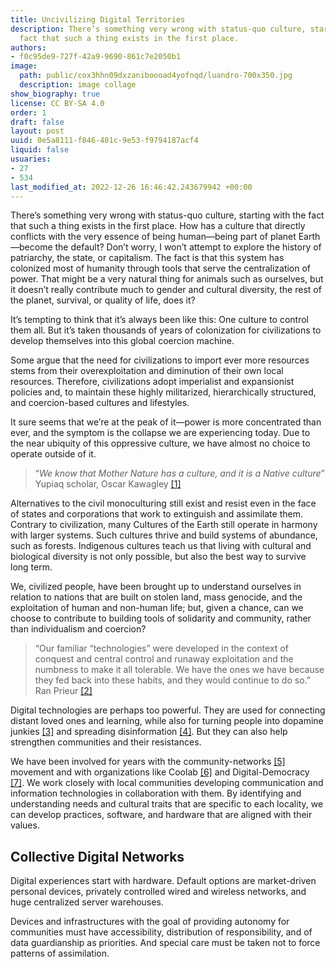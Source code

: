 ```yaml
---
title: Uncivilizing Digital Territories
description: There’s something very wrong with status-quo culture, starting with the
  fact that such a thing exists in the first place.
authors:
- f0c95de9-727f-42a9-9690-861c7e2050b1
image:
  path: public/cox3hhn09dxzaniboooad4yofnqd/luandro-700x350.jpg
  description: image collage
show_biography: true
license: CC BY-SA 4.0
order: 1
draft: false
layout: post
uuid: 0e5a8111-f846-401c-9e53-f9794187acf4
liquid: false
usuaries:
- 27
- 534
last_modified_at: 2022-12-26 16:46:42.243679942 +00:00
---
```


<p>There’s something very wrong with status-quo culture, starting with the fact that such a thing exists in the first place. How has a culture that directly conflicts with the very essence of being human—being part of planet Earth—become the default? Don’t worry, I won’t attempt to explore the history of patriarchy, the state, or capitalism. The fact is that this system has colonized most of humanity through tools that serve the centralization of power. That might be a very natural thing for animals such as ourselves, but it doesn’t really contribute much to gender and cultural diversity, the rest of the planet, survival, or quality of life, does it?</p><p>It’s tempting to think that it’s always been like this: One culture to control them all. But it’s taken thousands of years of colonization for civilizations to develop themselves into this global coercion machine.</p><p>Some argue that the need for civilizations to import ever more resources stems from their overexploitation and diminution of their own local resources. Therefore, civilizations adopt imperialist and expansionist policies and, to maintain these highly militarized, hierarchically structured, and coercion-based cultures and lifestyles.</p><p>It sure seems that we’re at the peak of it—power is more concentrated than ever, and the symptom is the collapse we are experiencing today. Due to the near ubiquity of this oppressive culture, we have almost no choice to operate outside of it.</p><blockquote class="blockquote"><p>“<em>We know that Mother Nature has a culture, and it is a Native culture</em>” Yupiaq scholar, Oscar Kawagley <a href="https://two.compost.digital/uncivilizing-digital-territories/#footnote-block-2" rel="noopener" referrerpolicy="strict-origin-when-cross-origin">[1]</a></p></blockquote><p>Alternatives to the civil monoculturing still exist and resist even in the face of states and corporations that work to extinguish and assimilate them. Contrary to civilization, many Cultures of the Earth still operate in harmony with larger systems. Such cultures thrive and build systems of abundance, such as forests. Indigenous cultures teach us that living with cultural and biological diversity is not only possible, but also the best way to survive long term.</p><p>We, civilized people, have been brought up to understand ourselves in relation to nations that are built on stolen land, mass genocide, and the exploitation of human and non-human life; but, given a chance, can we choose to contribute to building tools of solidarity and community, rather than individualism and coercion?</p><blockquote class="blockquote"><p>“Our familiar “technologies” were developed in the context of conquest and central control and runaway exploitation and the numbness to make it all tolerable. We have the ones we have because they fed back into these habits, and they would continue to do so.” Ran Prieur <a href="https://two.compost.digital/uncivilizing-digital-territories/#footnote-block-3" rel="noopener" referrerpolicy="strict-origin-when-cross-origin">[2]</a></p></blockquote><p>Digital technologies are perhaps too powerful. They are used for connecting distant loved ones and learning, while also for turning people into dopamine junkies <a href="https://two.compost.digital/uncivilizing-digital-territories/#footnote-block-4" rel="noopener" referrerpolicy="strict-origin-when-cross-origin">[3]</a> and spreading disinformation <a href="https://two.compost.digital/uncivilizing-digital-territories/#footnote-block-5" rel="noopener" referrerpolicy="strict-origin-when-cross-origin">[4]</a>. But they can also help strengthen communities and their resistances.</p><p>We have been involved for years with the community-networks <a href="https://two.compost.digital/uncivilizing-digital-territories/#footnote-block-community-networks" rel="noopener" referrerpolicy="strict-origin-when-cross-origin">[5]</a> movement and with organizations like Coolab <a href="https://two.compost.digital/uncivilizing-digital-territories/#footnote-block-coolab" rel="noopener" referrerpolicy="strict-origin-when-cross-origin">[6]</a> and Digital-Democracy <a href="https://two.compost.digital/uncivilizing-digital-territories/#footnote-block-digital-democracy" rel="noopener" referrerpolicy="strict-origin-when-cross-origin">[7]</a>. We work closely with local communities developing communication and information technologies in collaboration with them. By identifying and understanding needs and cultural traits that are specific to each locality, we can develop practices, software, and hardware that are aligned with their values.</p><h2 id="collective-digital-networks">Collective Digital Networks</h2><p>Digital experiences start with hardware. Default options are market-driven personal devices, privately controlled wired and wireless networks, and huge centralized server warehouses.</p><p>Devices and infrastructures with the goal of providing autonomy for communities must have accessibility, distribution of responsibility, and of data guardianship as priorities. And special care must be taken not to force patterns of assimilation.</p>